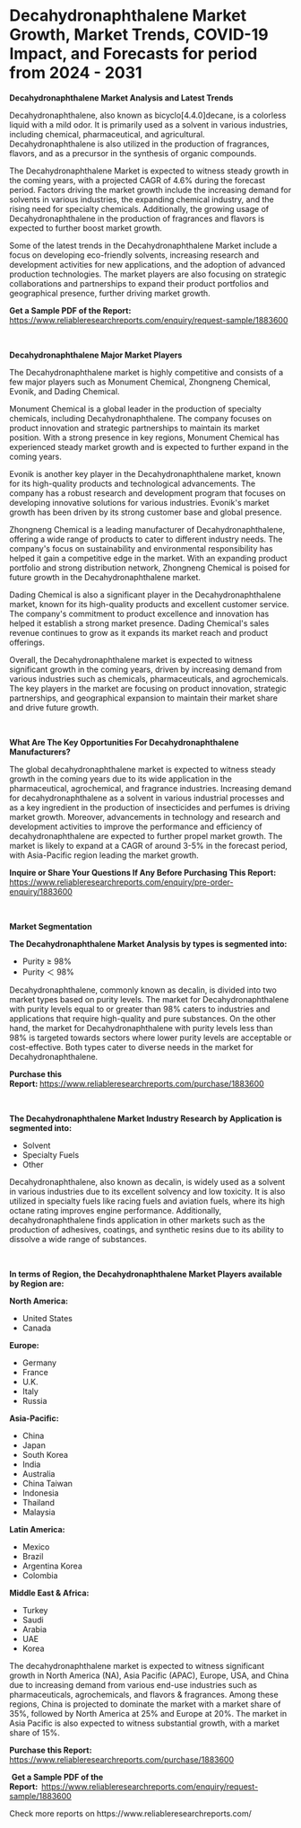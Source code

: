 <p><h1>Decahydronaphthalene Market Growth, Market Trends, COVID-19 Impact, and Forecasts for period from 2024 - 2031</h1></p><p><strong>Decahydronaphthalene Market Analysis and Latest Trends</strong></p>
<p><p>Decahydronaphthalene, also known as bicyclo[4.4.0]decane, is a colorless liquid with a mild odor. It is primarily used as a solvent in various industries, including chemical, pharmaceutical, and agricultural. Decahydronaphthalene is also utilized in the production of fragrances, flavors, and as a precursor in the synthesis of organic compounds.</p><p>The Decahydronaphthalene Market is expected to witness steady growth in the coming years, with a projected CAGR of 4.6% during the forecast period. Factors driving the market growth include the increasing demand for solvents in various industries, the expanding chemical industry, and the rising need for specialty chemicals. Additionally, the growing usage of Decahydronaphthalene in the production of fragrances and flavors is expected to further boost market growth.</p><p>Some of the latest trends in the Decahydronaphthalene Market include a focus on developing eco-friendly solvents, increasing research and development activities for new applications, and the adoption of advanced production technologies. The market players are also focusing on strategic collaborations and partnerships to expand their product portfolios and geographical presence, further driving market growth.</p></p>
<p><strong>Get a Sample PDF of the Report:&nbsp;</strong> <a href="https://www.reliableresearchreports.com/enquiry/request-sample/1883600">https://www.reliableresearchreports.com/enquiry/request-sample/1883600</a></p>
<p>&nbsp;</p>
<p><strong>Decahydronaphthalene Major Market Players</strong></p>
<p><p>The Decahydronaphthalene market is highly competitive and consists of a few major players such as Monument Chemical, Zhongneng Chemical, Evonik, and Dading Chemical. </p><p>Monument Chemical is a global leader in the production of specialty chemicals, including Decahydronaphthalene. The company focuses on product innovation and strategic partnerships to maintain its market position. With a strong presence in key regions, Monument Chemical has experienced steady market growth and is expected to further expand in the coming years.</p><p>Evonik is another key player in the Decahydronaphthalene market, known for its high-quality products and technological advancements. The company has a robust research and development program that focuses on developing innovative solutions for various industries. Evonik's market growth has been driven by its strong customer base and global presence.</p><p>Zhongneng Chemical is a leading manufacturer of Decahydronaphthalene, offering a wide range of products to cater to different industry needs. The company's focus on sustainability and environmental responsibility has helped it gain a competitive edge in the market. With an expanding product portfolio and strong distribution network, Zhongneng Chemical is poised for future growth in the Decahydronaphthalene market.</p><p>Dading Chemical is also a significant player in the Decahydronaphthalene market, known for its high-quality products and excellent customer service. The company's commitment to product excellence and innovation has helped it establish a strong market presence. Dading Chemical's sales revenue continues to grow as it expands its market reach and product offerings.</p><p>Overall, the Decahydronaphthalene market is expected to witness significant growth in the coming years, driven by increasing demand from various industries such as chemicals, pharmaceuticals, and agrochemicals. The key players in the market are focusing on product innovation, strategic partnerships, and geographical expansion to maintain their market share and drive future growth.</p></p>
<p>&nbsp;</p>
<p><strong>What Are The Key Opportunities For Decahydronaphthalene Manufacturers?</strong></p>
<p><p>The global decahydronaphthalene market is expected to witness steady growth in the coming years due to its wide application in the pharmaceutical, agrochemical, and fragrance industries. Increasing demand for decahydronaphthalene as a solvent in various industrial processes and as a key ingredient in the production of insecticides and perfumes is driving market growth. Moreover, advancements in technology and research and development activities to improve the performance and efficiency of decahydronaphthalene are expected to further propel market growth. The market is likely to expand at a CAGR of around 3-5% in the forecast period, with Asia-Pacific region leading the market growth.</p></p>
<p><strong>Inquire or Share Your Questions If Any Before Purchasing This Report:</strong> <a href="https://www.reliableresearchreports.com/enquiry/pre-order-enquiry/1883600">https://www.reliableresearchreports.com/enquiry/pre-order-enquiry/1883600</a></p>
<p>&nbsp;</p>
<p><strong>Market Segmentation</strong></p>
<p><strong>The Decahydronaphthalene Market Analysis by types is segmented into:</strong></p>
<p><ul><li>Purity ≥ 98%</li><li>Purity ＜ 98%</li></ul></p>
<p><p>Decahydronaphthalene, commonly known as decalin, is divided into two market types based on purity levels. The market for Decahydronaphthalene with purity levels equal to or greater than 98% caters to industries and applications that require high-quality and pure substances. On the other hand, the market for Decahydronaphthalene with purity levels less than 98% is targeted towards sectors where lower purity levels are acceptable or cost-effective. Both types cater to diverse needs in the market for Decahydronaphthalene.</p></p>
<p><strong>Purchase this Report:&nbsp;</strong><a href="https://www.reliableresearchreports.com/purchase/1883600">https://www.reliableresearchreports.com/purchase/1883600</a></p>
<p>&nbsp;</p>
<p><strong>The Decahydronaphthalene Market Industry Research by Application is segmented into:</strong></p>
<p><ul><li>Solvent</li><li>Specialty Fuels</li><li>Other</li></ul></p>
<p><p>Decahydronaphthalene, also known as decalin, is widely used as a solvent in various industries due to its excellent solvency and low toxicity. It is also utilized in specialty fuels like racing fuels and aviation fuels, where its high octane rating improves engine performance. Additionally, decahydronaphthalene finds application in other markets such as the production of adhesives, coatings, and synthetic resins due to its ability to dissolve a wide range of substances.</p></p>
<p>&nbsp;</p>
<p><strong>In terms of Region, the Decahydronaphthalene Market Players available by Region are:</strong></p>
<p>
    <p> <strong> North America: </strong>
        <ul>
            <li>United States</li>
            <li>Canada</li>
        </ul>
        </p> 
    <p> <strong> Europe: </strong>
        <ul>
            <li>Germany</li>
            <li>France</li>
            <li>U.K.</li>
            <li>Italy</li>
            <li>Russia</li>
        </ul>
        </p> 
    <p> <strong> Asia-Pacific: </strong>
        <ul>
            <li>China</li>
            <li>Japan</li>
            <li>South Korea</li>
            <li>India</li>
            <li>Australia</li>
            <li>China Taiwan</li>
            <li>Indonesia</li>
            <li>Thailand</li>
            <li>Malaysia</li>
        </ul>
        </p> 
    <p> <strong> Latin America: </strong>
        <ul>
            <li>Mexico</li>
            <li>Brazil</li>
            <li>Argentina Korea</li>
            <li>Colombia</li>
        </ul>
        </p> 
    <p> <strong> Middle East & Africa: </strong>
        <ul>
            <li>Turkey</li>
            <li>Saudi</li>
            <li>Arabia</li>
            <li>UAE</li>
            <li>Korea</li>
        </ul>
    </p>
    </p>
<p><p>The decahydronaphthalene market is expected to witness significant growth in North America (NA), Asia Pacific (APAC), Europe, USA, and China due to increasing demand from various end-use industries such as pharmaceuticals, agrochemicals, and flavors & fragrances. Among these regions, China is projected to dominate the market with a market share of 35%, followed by North America at 25% and Europe at 20%. The market in Asia Pacific is also expected to witness substantial growth, with a market share of 15%.</p></p>
<p><strong>Purchase this Report: </strong><a href="https://www.reliableresearchreports.com/purchase/1883600">https://www.reliableresearchreports.com/purchase/1883600</a></p>
<p>&nbsp;<strong>Get a Sample PDF of the Report:&nbsp;&nbsp;</strong><a href="https://www.reliableresearchreports.com/enquiry/request-sample/1883600">https://www.reliableresearchreports.com/enquiry/request-sample/1883600</a></p>
<p><strong></strong></p>
<p>Check more reports on https://www.reliableresearchreports.com/</p>